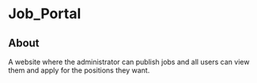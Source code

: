 # Job_Portal

## About
 A website where the administrator can publish jobs and all users can view them and apply for the positions they want.
